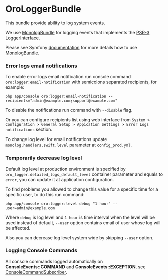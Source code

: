 OroLoggerBundle
===============

This bundle provide ability to log system events.

We use [MonologBundle](https://github.com/symfony/monolog-bundle) for logging events that implements the [PSR-3 LoggerInterface](https://github.com/php-fig/fig-standards/blob/master/accepted/PSR-3-logger-interface.md).

Please see Symfony [documentation](http://symfony.com/doc/current/logging.html) for more details how to use [MonologBundle](https://github.com/symfony/monolog-bundle).

### Error logs email notifications
To enable error logs email notification run console command `oro:logger:email-notification` with semicolons separated 
recipients, for example:  

    php app/console oro:logger:email-notification --recipients="admin@example.com;support@example.com"

To disable the notifications run command with `--disable` flag.
  
Or you can configure recipients list using web interface from `System > Configuration > General Setup > Appication Settings > Error Logs 
notifications` section.

To change log level for email notifications update `monolog.handlers.swift.level` parameter at `config_prod.yml`. 

### Temporarily decrease log level
Default log level at production environment is specified by `oro_logger.detailed_logs_default_level` container parameter 
and equals to `error`, you can update it at application configuration.

To find problems you allowed to change this value for a specific time for a specific user, to do this 
run command:  

    php app/console oro:logger:level debug "1 hour" --user=admin@example.com

Where `debug` is log level and `1 hour` is time interval when the level will be used instead of default, 
`--user` option contains email of user whose log will be affected.

Also you can decrease log level system wide by skipping `--user` option.

### Logging Console Commands

All console commands logged automatically on **ConsoleEvents::COMMAND** and **ConsoleEvents::EXCEPTION**, see [ConsoleCommandSubscriber](./EventSubscriber/ConsoleCommandSubscriber.php).

